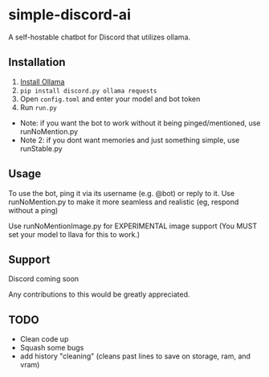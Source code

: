 # simple-discord-ai
A self-hostable chatbot for Discord that utilizes ollama.

## Installation
1. [Install Ollama](https://ollama.com/download/)
2. `pip install discord.py ollama requests`
3. Open `config.toml` and enter your model and bot token
4. Run `run.py`
- Note: if you want the bot to work without it being pinged/mentioned, use runNoMention.py
- Note 2: if you dont want memories and just something simple, use runStable.py
## Usage
To use the bot, ping it via its username (e.g. @bot) or reply to it.
Use runNoMention.py to make it more seamless and realistic (eg, respond without a ping)

Use runNoMentionImage.py for EXPERIMENTAL image support (You MUST set your model to llava for this to work.)

## Support

Discord coming soon

Any contributions to this would be greatly appreciated. 

## TODO
- Clean code up
- Squash some bugs
- add history "cleaning" (cleans past lines to save on storage, ram, and vram)
